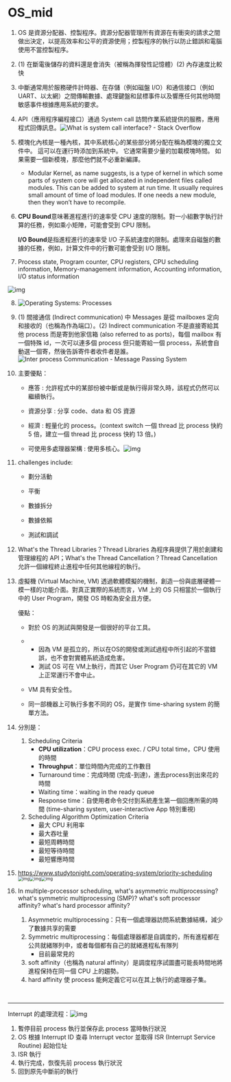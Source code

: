 # OS_mid
1. OS 是資源分配器、控製程序。資源分配器管理所有資源在有衝突的請求之間做出決定，以提高效率和公平的資源使用；控製程序的執行以防止錯誤和電腦使用不當控製程序。

   

2. (1) 在斷電後儲存的資料還是會消失（被稱為揮發性記憶體）(2) 內存速度比較快

   

3. 中斷通常用於服務硬件計時器、在存儲（例如磁盤 I/O）和通信接口（例如 UART、以太網）之間傳輸數據、處理鍵盤和鼠標事件以及響應任何其他時間敏感事件根據應用系統的要求。

   

4. API（應用程序編程接口）通過 System call 訪問作業系統提供的服務，應用程式回傳訊息。![What is system call interface? - Stack Overflow](https://i.stack.imgur.com/tLg6b.png)

   

5. 模塊化內核是一種內核，其中系統核心的某些部分將分配在稱為模塊的獨立文件中。 這可以在運行時添加到系統中。 它通常需要少量的加載模塊時間。 如果需要一個新模塊，那麼他們就不必重新編譯。

   - Modular Kernel, as name suggests, is a type of kernel in which some parts of system core will get allocated in independent files called modules. This can be added to system at run time. It usually requires small amount of time of load modules. If one needs a new module, then they won’t have to recompile.

     

6. **CPU Bound**意味著進程進行的速率受 CPU 速度的限制。對一小組數字執行計算的任務，例如乘小矩陣，可能會受到 CPU 限制。

   **I/O Bound**是指進程進行的速率受 I/O 子系統速度的限制。處理來自磁盤的數據的任務，例如，計算文件中的行數可能會受到 I/O 限制。

   

7. Process state, Program counter, CPU registers, CPU scheduling information, Memory-management information, Accounting information, I/O status information

![img](https://2.bp.blogspot.com/-ssN5gtdZhDc/VLR8MACu3uI/AAAAAAAAlAQ/YDMxHjh7ti8/s320/%E8%9E%A2%E5%B9%95%E5%BF%AB%E7%85%A7%2B2015-01-13%2B%E4%B8%8A%E5%8D%889.43.51-48.png)



8. ![Operating Systems: Processes](https://www.cs.uic.edu/~jbell/CourseNotes/OperatingSystems/images/Chapter3/3_12_CommunicationsModels.jpg)



9. (1) 間接通信 (Indirect communication) 中 Messages 是從 mailboxes 定向和接收的（也稱為作為端口）。(2) Indirect communication 不是直接寄給其他 process 而是寄到他家信箱 (also referred to as ports)，每個 mailbox 有一個特殊 id，一次可以連多個 process 但只能寄給一個 process，系統會自動選一個寄，然後告訴寄件者收件者是誰。![Inter process Communication - Message Passing System](https://notesformsc.org/wp-content/uploads/2020/08/Indirect-messaging.png)

   

10. 主要優點：

    - 應答 : 允許程式中的某部份被中斷或是執行得非常久時，該程式仍然可以繼續執行。

    - 資源分享 : 分享 code、data 和 OS 資源

    - 經濟 : 輕量化的 process。(context switch 一個 thread 比 process 快約 5 倍，建立一個 thread 比 process 快約 13 倍。)

    - 可使用多處理器架構 : 使用多核心。![img](https://1.bp.blogspot.com/-bL-KpF-K6KQ/VLaTGYdQzfI/AAAAAAAAlBI/mDU4BnYHGpk/s400/%E8%9E%A2%E5%B9%95%E5%BF%AB%E7%85%A7%2B2014-11-17%2B%E4%B8%8B%E5%8D%888.04.31-17.png)

      


11. challenges include:

    - 劃分活動

    - 平衡

    - 數據拆分

    - 數據依賴

    - 測試和調試

      

14. What's the Thread Libraries？Thread Libraries 為程序員提供了用於創建和管理線程的 API；What's the Thread Cancellation？Thread Cancellation 允許一個線程終止進程中任何其他線程的執行。

15. 虛擬機 (Virtual Machine, VM) 透過軟體模擬的機制，創造一份與底層硬體一模一樣的功能介面。對真正實際的系統而言，VM 上的 OS 只相當於一個執行中的 User Program，開發 OS 時較為安全且方便。 

    優點：

    - 對於 OS 的測試與開發是一個很好的平台工具。 

    - - 因為 VM 是孤立的，所以在OS的開發或測試過程中所引起的不當錯誤，也不會對實體系統造成危害。
      -  測試 OS 可在 VM上執行，而其它 User Program 仍可在其它的 VM 上正常運行不會中止。 

    - VM 具有安全性。 

    - 同一部機器上可執行多套不同的 OS，是實作 time-sharing system 的簡單方法。

16. 分別是：

    1. Scheduling Criteria
       - **CPU utilization**：CPU process exec. / CPU total time，CPU 使用的時間
       - **Throughput**：單位時間內完成的工作數目
       - Turnaround time：完成時間 (完成-到達)，進去process到出來花的時間
       - Waiting time：waiting in the ready queue
       - Response time：自使用者命令交付到系統產生第一個回應所需的時間 (time-sharing system, user-interactive App 特別重視)
    2. Scheduling Algorithm Optimization Criteria
       - 最大 CPU 利用率
       - 最大吞吐量
       - 最短周轉時間
       - 最短等待時間
       - 最短響應時間

17. https://www.studytonight.com/operating-system/priority-scheduling
   <img src="https://1.bp.blogspot.com/-LkPOa9wW8Pg/WZkYxt0_y4I/AAAAAAABVUk/Ve8ci-lOUB0-H-3ycEMIAAMN8wS2JxpMwCLcBGAs/s1600/FCFS.png" alt="img" style="zoom:67%;" /><img src="https://1.bp.blogspot.com/-HH4BeD9I6kw/WZkY54lwEeI/AAAAAAABVUs/hLHNwgYM3y0N2zRM9IgipGtqAHXgE66UQCLcBGAs/s1600/SJF.png" alt="img" style="zoom:67%;" /><img src="https://1.bp.blogspot.com/-eXqYRH_a8OE/WZkZJ2E7WTI/AAAAAAABVUw/L1AQtbGSncERREs_sZCcYPjaNTIrHLGSgCLcBGAs/s1600/RR.png" alt="img" style="zoom: 67%;" />

    

18. In multiple-processor scheduling, what's asymmetric multiprocessing? what's symmetric multiprocessing (SMP)? what's soft processor affinity? what's hard processor affinity?

    1. Asymmetric multiprocessing：只有一個處理器訪問系統數據結構，減少了數據共享的需要
    2. Symmetric multiprocessing：每個處理器都是自調度的，所有進程都在公共就緒隊列中，或者每個都有自己的就緒進程私有隊列
       - 目前最常見的
    3. soft affinity（也稱為 natural affinity）是調度程序試圖盡可能長時間地將進程保持在同一個 CPU 上的趨勢。
    4. hard affinity 使 process 能夠定義它可以在其上執行的處理器子集。

​		




---

Interrupt 的處理流程：![img](https://1.bp.blogspot.com/-fn6v9eTDIkw/WYwN5A3zqLI/AAAAAAABU8o/mHBm_y9_c48k0jXyWVsRGNQwlSsIdeMswCLcBGAs/s1600/MSP430%2BInterrupt%2BExecution.png)

1. 暫停目前 process 執行並保存此 process 當時執行狀況
2. OS 根據 Interrupt ID 查尋 Interrupt vector 並取得 ISR (Interrupt Service Routine) 起始位址
3. ISR 執行
4. 執行完成，恢復先前 process 執行狀況
5. 回到原先中斷前的執行

